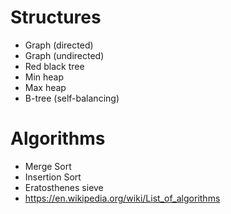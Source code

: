 # Structures

- Graph (directed)
- Graph (undirected)
- Red black tree
- Min heap
- Max heap
- B-tree (self-balancing)

# Algorithms

- Merge Sort
- Insertion Sort
- Eratosthenes sieve
- https://en.wikipedia.org/wiki/List_of_algorithms
